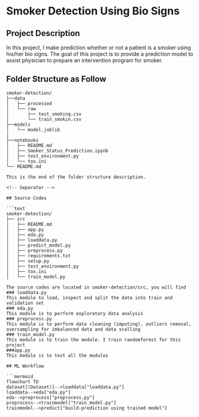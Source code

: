 # Smoker Detection Using Bio Signs
## Project Description
In this project, I make prediction whether or not a patient is a smoker using his/her bio signs. The goal of this project is to provide a prediction model to assist physician to prepare an intervention program for smoker.
## Folder Structure as Follow
```text
smoker-detection/
├──data
│   ├── processed
│   └── raw
│       ├── test_smoking.csv
│       └── train_smokin.csv
├──models
│   └── model.joblib
|
├──notebooks
│   ├── README.md
│   ├── Smoker_Status_Prediction.ipynb
│   ├── test_environment.py
│   └── tox.ini
└── README.md

This is the end of the folder structure description.

<!-- Separator -->

## Source Codes

```text
smoker-detection/
├── src
│   ├── README.md
│   ├── app.py
│   ├── eda.py
│   ├── loaddata.py
│   ├── predict_model.py
│   ├── preprocess.py
│   ├── requirements.txt
│   ├── setup.py
│   ├── test_environment.py
│   ├── tox.ini
│   └── train_model.py

The source codes are located in smoker-detection/src, you will find
### loaddata.py
This module to load, inspect and split the data into train and validation set
### eda.py
This module is to perform exploratary data analysis
### preprocess.py
This module is to perform data cleaning (imputing), outliers removal, oversampling for imbalanced data and data scalling
### train_model.py
This module is to train the module. I train randomforest for this project
###app.py
This module is to test all the modules

## ML Workflow

```mermaid
flowchart TD
dataset[(Dataset)]-->loaddata["loaddata.py"]
loaddata-->eda["eda.py"]
eda-->preprocess["preprocess.py"]
preprocess-->trainmodel["train_model.py"]
trainmodel-->predict["build-prediction using trained model"]


 ```
